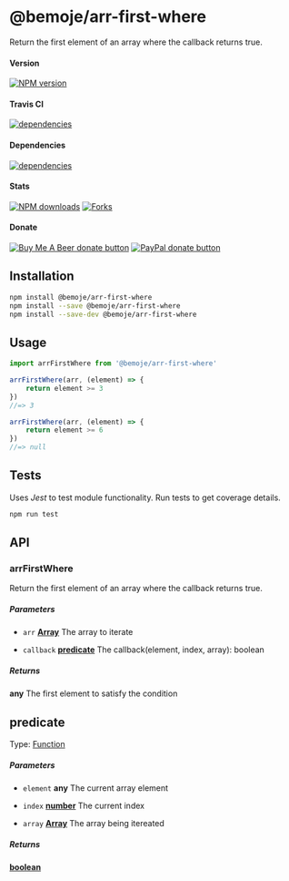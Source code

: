 # @bemoje/arr-first-where

Return the first element of an array where the callback returns true.

#### Version

<span><a href="https://npmjs.org/@bemoje/arr-first-where" title="View this project on NPM"><img src="https://img.shields.io/npm/v/@bemoje/arr-first-where" alt="NPM version" /></a></span>

#### Travis CI

<span><a href="https://npmjs.org/@bemoje/arr-first-where" title="View this project on NPM"><img src="https://travis-ci.org/bemoje/bemoje-arr-first-where.svg?branch=master" alt="dependencies" /></a></span>

#### Dependencies

<span><a href="https://npmjs.org/@bemoje/arr-first-where" title="View this project on NPM"><img src="https://david-dm.org/bemoje/bemoje-arr-first-where.svg" alt="dependencies" /></a></span>

#### Stats

<span><a href="https://npmjs.org/@bemoje/arr-first-where" title="View this project on NPM"><img src="https://img.shields.io/npm/dt/@bemoje/arr-first-where" alt="NPM downloads" /></a></span>
<span><a href="https://github.com/bemoje/bemoje-arr-first-where/fork" title="Fork this project"><img src="https://img.shields.io/github/forks/bemoje/bemoje-arr-first-where" alt="Forks" /></a></span>

#### Donate

<span><a href="https://www.buymeacoffee.com/bemoje" title="Donate to this project using Buy Me A Beer"><img src="https://img.shields.io/badge/buy%20me%20a%20coffee-donate-yellow.svg?label=Buy me a beer!" alt="Buy Me A Beer donate button" /></a></span>
<span><a href="https://paypal.me/forstaaloen" title="Donate to this project using Paypal"><img src="https://img.shields.io/badge/paypal-donate-yellow.svg?label=PayPal" alt="PayPal donate button" /></a></span>

## Installation

```sh
npm install @bemoje/arr-first-where
npm install --save @bemoje/arr-first-where
npm install --save-dev @bemoje/arr-first-where
```

## Usage

```javascript
import arrFirstWhere from '@bemoje/arr-first-where'

arrFirstWhere(arr, (element) => {
	return element >= 3
})
//=> 3

arrFirstWhere(arr, (element) => {
	return element >= 6
})
//=> null

```


## Tests
Uses *Jest* to test module functionality. Run tests to get coverage details.

```bash
npm run test
```

## API
### arrFirstWhere

Return the first element of an array where the callback returns true.

##### Parameters

-   `arr` **[Array][5]** The array to iterate

-   `callback` **[predicate][6]** The callback(element, index, array): boolean

##### Returns
**any** The first element to satisfy the condition

## predicate

Type: [Function][7]

##### Parameters

-   `element` **any** The current array element

-   `index` **[number][8]** The current index

-   `array` **[Array][5]** The array being itereated

##### Returns
**[boolean][9]** 

[1]: #arrfirstwhere

[2]: #parameters

[3]: #predicate

[4]: #parameters-1

[5]: https://developer.mozilla.org/docs/Web/JavaScript/Reference/Global_Objects/Array

[6]: #predicate

[7]: https://developer.mozilla.org/docs/Web/JavaScript/Reference/Statements/function

[8]: https://developer.mozilla.org/docs/Web/JavaScript/Reference/Global_Objects/Number

[9]: https://developer.mozilla.org/docs/Web/JavaScript/Reference/Global_Objects/Boolean